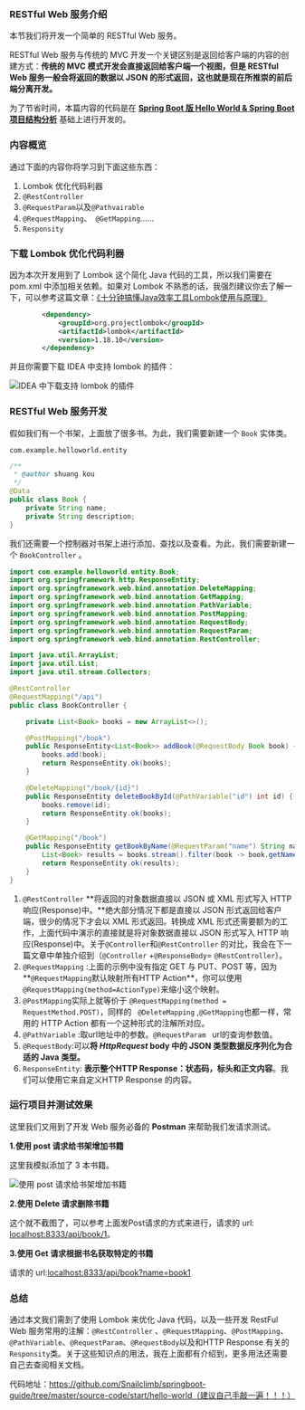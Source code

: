 ###  RESTful Web 服务介绍

本节我们将开发一个简单的 RESTful Web 服务。

 RESTful Web 服务与传统的 MVC 开发一个关键区别是返回给客户端的内容的创建方式：**传统的 MVC 模式开发会直接返回给客户端一个视图，但是 RESTful Web 服务一般会将返回的数据以 JSON 的形式返回，这也就是现在所推崇的前后端分离开发。**

为了节省时间，本篇内容的代码是在 **[Spring Boot 版 Hello World & Spring Boot 项目结构分析](https://snailclimb.gitee.io/springboot-guide/#/./start/springboot-hello-world)** 基础上进行开发的。

### 内容概览

通过下面的内容你将学习到下面这些东西：

1. Lombok 优化代码利器
2. `@RestController` 
3. `@RequestParam`以及`@Pathvairable`
4. `@RequestMapping`、` @GetMapping`......
5. `Responsity`

### 下载 Lombok 优化代码利器

因为本次开发用到了 Lombok 这个简化 Java 代码的工具，所以我们需要在 pom.xml 中添加相关依赖。如果对 Lombok 不熟悉的话，我强烈建议你去了解一下，可以参考这篇文章：[《十分钟搞懂Java效率工具Lombok使用与原理》](https://mp.weixin.qq.com/s?__biz=Mzg2OTA0Njk0OA==&mid=2247485385&idx=2&sn=a7c3fb4485ffd8c019e5541e9b1580cd&chksm=cea24802f9d5c1144eee0da52cfc0cc5e8ee3590990de3bb642df4d4b2a8cd07f12dd54947b9&token=1381785723&lang=zh_CN#rd)

```xml
		<dependency>
			<groupId>org.projectlombok</groupId>
			<artifactId>lombok</artifactId>
			<version>1.18.10</version>
		</dependency>
```

并且你需要下载 IDEA 中支持 lombok 的插件：

![ IDEA 中下载支持 lombok 的插件](https://my-blog-to-use.oss-cn-beijing.aliyuncs.com/2019-7/lombok-idea.png)

### RESTful Web 服务开发

假如我们有一个书架，上面放了很多书。为此，我们需要新建一个 `Book` 实体类。

`com.example.helloworld.entity`

```java
/**
 * @author shuang.kou
 */
@Data
public class Book {
    private String name;
    private String description;
}
```

我们还需要一个控制器对书架上进行添加、查找以及查看。为此，我们需要新建一个 `BookController` 。

```java
import com.example.helloworld.entity.Book;
import org.springframework.http.ResponseEntity;
import org.springframework.web.bind.annotation.DeleteMapping;
import org.springframework.web.bind.annotation.GetMapping;
import org.springframework.web.bind.annotation.PathVariable;
import org.springframework.web.bind.annotation.PostMapping;
import org.springframework.web.bind.annotation.RequestBody;
import org.springframework.web.bind.annotation.RequestParam;
import org.springframework.web.bind.annotation.RestController;

import java.util.ArrayList;
import java.util.List;
import java.util.stream.Collectors;

@RestController
@RequestMapping("/api")
public class BookController {

    private List<Book> books = new ArrayList<>();

    @PostMapping("/book")
    public ResponseEntity<List<Book>> addBook(@RequestBody Book book) {
        books.add(book);
        return ResponseEntity.ok(books);
    }

    @DeleteMapping("/book/{id}")
    public ResponseEntity deleteBookById(@PathVariable("id") int id) {
        books.remove(id);
        return ResponseEntity.ok(books);
    }

    @GetMapping("/book")
    public ResponseEntity getBookByName(@RequestParam("name") String name) {
        List<Book> results = books.stream().filter(book -> book.getName().equals(name)).collect(Collectors.toList());
        return ResponseEntity.ok(results);
    }
}
```

1. `@RestController`  **将返回的对象数据直接以 JSON 或 XML 形式写入 HTTP 响应(Response)中。**绝大部分情况下都是直接以  JSON 形式返回给客户端，很少的情况下才会以 XML 形式返回。转换成 XML 形式还需要额为的工作，上面代码中演示的直接就是将对象数据直接以 JSON 形式写入 HTTP 响应(Response)中。关于`@Controller`和`@RestController` 的对比，我会在下一篇文章中单独介绍到（`@Controller` +`@ResponseBody`= `@RestController`）。
2. `@RequestMapping` :上面的示例中没有指定 GET 与 PUT、POST 等，因为**`@RequestMapping`默认映射所有HTTP Action**，你可以使用`@RequestMapping(method=ActionType)`来缩小这个映射。
3. `@PostMapping`实际上就等价于 `@RequestMapping(method = RequestMethod.POST)`，同样的 ` @DeleteMapping` ,`@GetMapping`也都一样，常用的 HTTP Action 都有一个这种形式的注解所对应。
4. `@PathVariable` :取url地址中的参数。`@RequestParam ` url的查询参数值。
5. `@RequestBody`:可以**将 *HttpRequest* body 中的 JSON 类型数据反序列化为合适的 Java 类型。**
6. `ResponseEntity`: **表示整个HTTP Response：状态码，标头和正文内容**。我们可以使用它来自定义HTTP Response 的内容。

### 运行项目并测试效果

这里我们又用到了开发 Web 服务必备的 **Postman** 来帮助我们发请求测试。

**1.使用 post 请求给书架增加书籍**

这里我模拟添加了 3 本书籍。

![使用 post 请求给书架增加书籍](https://my-blog-to-use.oss-cn-beijing.aliyuncs.com/2019-7/post-add-book.png)

**2.使用 Delete 请求删除书籍**

这个就不截图了，可以参考上面发Post请求的方式来进行，请求的 url: [localhost:8333/api/book/1](localhost:8333/api/book/1)。

**3.使用 Get 请求根据书名获取特定的书籍**

请求的 url:[localhost:8333/api/book?name=book1](localhost:8333/api/book?name=book1)

### 总结

通过本文我们需到了使用 Lombok 来优化 Java 代码，以及一些开发 RestFul Web 服务常用的注解：`@RestController`  、`@RequestMapping`、`@PostMapping`、`@PathVariable`、`@RequestParam`、`@RequestBody`以及和HTTP Response 有关的 `Responsity`类。关于这些知识点的用法，我在上面都有介绍到，更多用法还需要自己去查阅相关文档。

代码地址：https://github.com/Snailclimb/springboot-guide/tree/master/source-code/start/hello-world（建议自己手敲一遍！！！）